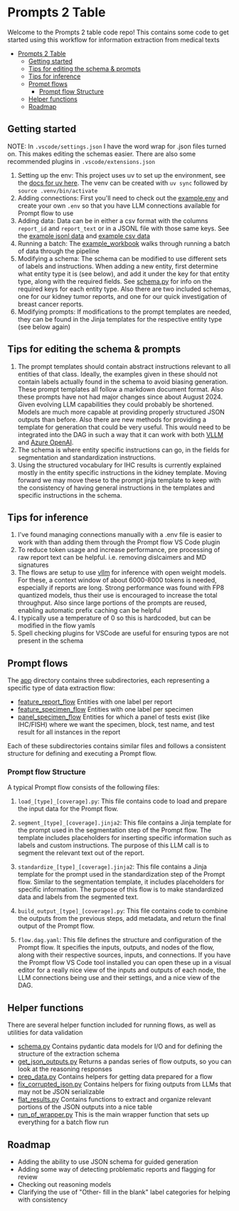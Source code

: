 # Prompts 2 Table

Welcome to the Prompts 2 table code repo! This contains some code to get started using this workflow for information extraction from medical texts

- [Prompts 2 Table](#prompts-2-table)
  - [Getting started](#getting-started)
  - [Tips for editing the schema \& prompts](#tips-for-editing-the-schema--prompts)
  - [Tips for inference](#tips-for-inference)
  - [Prompt flows](#prompt-flows)
    - [Prompt flow Structure](#prompt-flow-structure)
  - [Helper functions](#helper-functions)
  - [Roadmap](#roadmap)

## Getting started

NOTE: In `.vscode/settings.json` I have the word wrap for .json files turned on. This makes editing the schemas easier. There are also some recommended plugins in `.vscode/extensions.json`

1. Setting up the env: This project uses uv to set up the environment, see the [docs for uv here](https://docs.astral.sh/uv/getting-started/installation/). The venv can be created with `uv sync` followed by `source .venv/bin/activate`
2. Adding connections: First you'll need to check out the [example.env](example.env) and create your own `.env` so that you have LLM connections available for Prompt flow to use
3. Adding data: Data can be in either a csv format with the columns `report_id` and `report_text` or in a JSONL file with those same keys. See the [example jsonl data](/example_data/input/example_jsonl_data.jsonl) and [example csv data](/example_data/input/example_csv_data.csv)
4. Running a batch: The [example_workbook](/example_workflow_notebook.ipynb) walks through running a batch of data through the pipeline
5. Modifying a schema: The schema can be modified to use different sets of labels and instructions. When adding a new entity, first determine what entity type it is (see below), and add it under the key for that entity type, along with the required fields. See [schema.py](/app/helper_functions/schema.py) for info on the required keys for each entity type. Also there are two included schemas, one for our kidney tumor reports, and one for our quick investigation of breast cancer reports.
6. Modifying prompts: If modifications to the prompt templates are needed, they can be found in the Jinja templates for the respective entity type (see below again)

## Tips for editing the schema & prompts

1. The prompt templates should contain abstract instructions relevant to all entities of that class. Ideally, the examples given in these should not contain labels actually found in the schema to avoid biasing generation. These prompt templates all follow a markdown document format. Also these prompts have not had major changes since about August 2024. Given evolving LLM capabilities they could probably be shortened. Models are much more capable at providing properly structured JSON outputs than before. Also there are new methods for providing a template for generation that could be very useful. This would need to be integrated into the DAG in such a way that it can work with both [VLLM](https://docs.vllm.ai/en/latest/features/structured_outputs.html) and [Azure OpenAI](https://learn.microsoft.com/en-us/azure/ai-services/openai/how-to/structured-outputs?tabs=python-secure%2Cdotnet-entra-id&pivots=programming-language-python).
2. The schema is where entity specific instructions can go, in the fields for segmentation and standardization instructions.
3. Using the structured vocabulary for IHC results is currently explained mostly in the entity specific instructions in the kidney template. Moving forward we may move these to the prompt jinja template to keep with the consistency of having general instructions in the templates and specific instructions in the schema.

## Tips for inference

1. I've found managing connections manually with a .env file is easier to work with than adding them through the Prompt flow VS Code plugin
2. To reduce token usage and increase performance, pre processing of raw report text can be helpful. i.e. removing dislcaimers and MD signatures
3. The flows are setup to use [vllm](https://docs.vllm.ai/en/latest/) for inference with open weight models. For these, a context window of about 6000-8000 tokens is needed, especially if reports are long. Strong performance was found with FP8 quantized models, thus their use is encouraged to increase the total throughput. Also since large portions of the prompts are reused, enabling automatic prefix caching can be helpful
4. I typically use a temperature of 0 so this is hardcoded, but can be modified in the flow yamls
5. Spell checking plugins for VSCode are useful for ensuring typos are not present in the schema

## Prompt flows

The [app](/app) directory contains three subdirectories, each representing a specific type of data extraction flow:

- [feature_report_flow](app/feature_report_flow/) Entities with one label per report
- [feature_specimen_flow](app/feature_specimen_flow/) Entities with one label per specimen
- [panel_specimen_flow](app/panel_specimen_flow/) Entities for which a panel of tests exist (like IHC/FISH) where we want the specimen, block, test name, and test result for all instances in the report

Each of these subdirectories contains similar files and follows a consistent structure for defining and executing a Prompt flow.

### Prompt flow Structure

A typical Prompt flow consists of the following files:

1. `load_[type]_[coverage].py`: This file contains code to load and prepare the input data for the Prompt flow.

2. `segment_[type]_[coverage].jinja2`: This file contains a Jinja template for the prompt used in the segmentation step of the Prompt flow. The template includes placeholders for inserting specific information such as labels and custom instructions. The purpose of this LLM call is to segment the relevant text out of the report.

3. `standardize_[type]_[coverage].jinja2`: This file contains a Jinja template for the prompt used in the standardization step of the Prompt flow. Similar to the segmentation template, it includes placeholders for specific information. The purpose of this flow is to make standardized data and labels from the segmented text.

4. `build_output_[type]_[coverage].py`: This file contains code to combine the outputs from the previous steps, add metadata, and return the final output of the Prompt flow.

5. `flow.dag.yaml`: This file defines the structure and configuration of the Prompt flow. It specifies the inputs, outputs, and nodes of the flow, along with their respective sources, inputs, and connections. If you have the Prompt flow VS Code tool installed you can open these up in a visual editor for a really nice view of the inputs and outputs of each node, the LLM connections being use and their settings, and a nice view of the DAG.

## Helper functions

There are several helper function included for running flows, as well as utilities for data validation

- [schema.py](app/helper_functions/schema.py) Contains pydantic data models for I/O and for defining the structure of the extraction schema
- [get_json_outputs.py](app/helper_functions/get_json_outputs.py) Returns a pandas series of flow outputs, so you can look at the reasoning responses
- [prep_data.py](/app/helper_functions/prep_data.py) Contains helpers for getting data prepared for a flow
- [fix_corrupted_json.py](/app/helper_functions/fix_corrupted_json.py) Contains helpers for fixing outputs from LLMs that may not be JSON serializable
- [flat_results.py](/app/helper_functions/flat_results.py) Contains functions to extract and organize relevant portions of the JSON outputs into a nice table
- [run_pf_wrapper.py](/app/helper_functions/run_pf_wrapper.py) This is the main wrapper function that sets up everything for a batch flow run

## Roadmap

- Adding the ability to use JSON schema for guided generation
- Adding some way of detecting problematic reports and flagging for review
- Checking out reasoning models
- Clarifying the use of "Other- fill in the blank" label categories for helping with consistency
